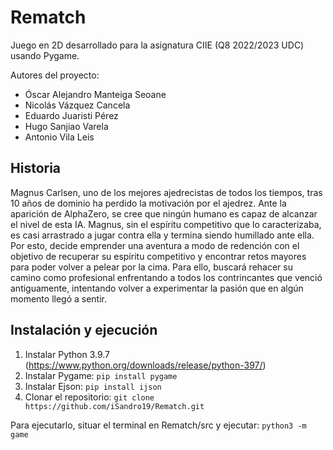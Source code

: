 # Rematch

Juego en 2D desarrollado para la asignatura CIIE (Q8 2022/2023 UDC) usando Pygame.

Autores del proyecto:

- Óscar Alejandro Manteiga Seoane
- Nicolás Vázquez Cancela
- Eduardo Juaristi Pérez
- Hugo Sanjiao Varela
- Antonio Vila Leis

## Historia

Magnus Carlsen, uno de los mejores ajedrecistas de todos los tiempos, tras 10 años de dominio ha perdido la motivación por el ajedrez. Ante la aparición de AlphaZero, se cree que ningún humano es capaz de alcanzar el nivel de esta IA. Magnus, sin el espíritu competitivo que lo caracterizaba, es casi arrastrado a jugar contra ella y termina siendo humillado ante ella. Por esto, decide emprender una aventura a modo de redención con el objetivo de recuperar su espíritu competitivo y encontrar retos mayores para poder volver a pelear por la cima. Para ello, buscará rehacer su camino como profesional enfrentando a todos los contrincantes que venció antiguamente, intentando volver a experimentar la pasión que en algún momento llegó a sentir.

## Instalación y ejecución

1. Instalar Python 3.9.7 (<https://www.python.org/downloads/release/python-397/>)
2. Instalar Pygame: `pip install pygame`
3. Instalar Ejson: `pip install ijson`
4. Clonar el repositorio: `git clone https://github.com/iSandro19/Rematch.git`

Para ejecutarlo, situar el terminal en Rematch/src y ejecutar: `python3 -m game`
